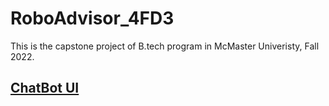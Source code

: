 # RoboAdvisor_4FD3
This is the capstone project of B.tech program in McMaster Univeristy, Fall 2022.
## [ChatBot UI](./roboAdvisor/README.md)

